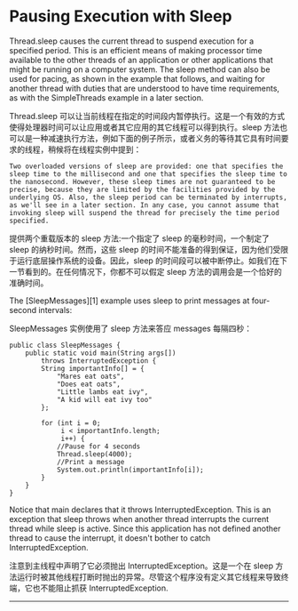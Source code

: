 Pausing Execution with Sleep
============================================================


Thread.sleep causes the current thread to suspend execution for a specified period. This is an efficient means of making processor time available to the other threads of an application or other applications that might be running on a computer system. The sleep method can also be used for pacing, as shown in the example that follows, and waiting for another thread with duties that
are understood to have time requirements, as with the SimpleThreads example in a later section.

Thread.sleep 可以让当前线程在指定的时间段内暂停执行。这是一个有效的方式使得处理器时间可以让应用或者其它应用的其它线程可以得到执行。sleep 方法也可以是一种减速执行方法，例如下面的例子所示，或者义务的等待其它具有时间要求的线程，稍候将在线程实例中提到：
```
Two overloaded versions of sleep are provided: one that specifies the sleep time to the millisecond and one that specifies the sleep time to the nanosecond. However, these sleep times are not guaranteed to be precise, because they are limited by the facilities provided by the underlying OS. Also, the sleep period can be terminated by interrupts, as we'll see in a later section. In any case, you cannot assume that invoking sleep will suspend the thread for precisely the time period specified.
```

提供两个重载版本的 sleep 方法:一个指定了 sleep 的毫秒时间，一个制定了 sleep 的纳秒时间。然而，这些 sleep 的时间不能准备的得到保证，因为他们受限于运行底层操作系统的设备。因此，sleep 的时间段可以被中断停止。如我们在下一节看到的。在任何情况下，你都不可以假定 sleep 方法的调用会是一个恰好的准确时间。

The [SleepMessages][1] example uses sleep to print messages at four-second intervals:

SleepMessages 实例使用了 sleep 方法来答应 messages 每隔四秒：

```
public class SleepMessages {
    public static void main(String args[])
        throws InterruptedException {
        String importantInfo[] = {
            "Mares eat oats",
            "Does eat oats",
            "Little lambs eat ivy",
            "A kid will eat ivy too"
        };

        for (int i = 0;
             i < importantInfo.length;
             i++) {
            //Pause for 4 seconds
            Thread.sleep(4000);
            //Print a message
            System.out.println(importantInfo[i]);
        }
    }
}
```

Notice that main declares that it throws InterruptedException. This is an exception that sleep throws when another thread interrupts the current thread while sleep is active. Since this application has not defined another thread to cause the interrupt, it doesn't bother to catch InterruptedException.

注意到主线程中声明了它必须抛出 InterruptedException。这是一个在 sleep 方法运行时被其他线程打断时抛出的异常。尽管这个程序没有定义其它线程来导致终端，它也不能阻止抓获 InterruptedException.

--------------------------------------------------------------------------------


[a]:
[1]:http://docs.oracle.com/javase/tutorial/essential/concurrency/examples/SleepMessages.java
